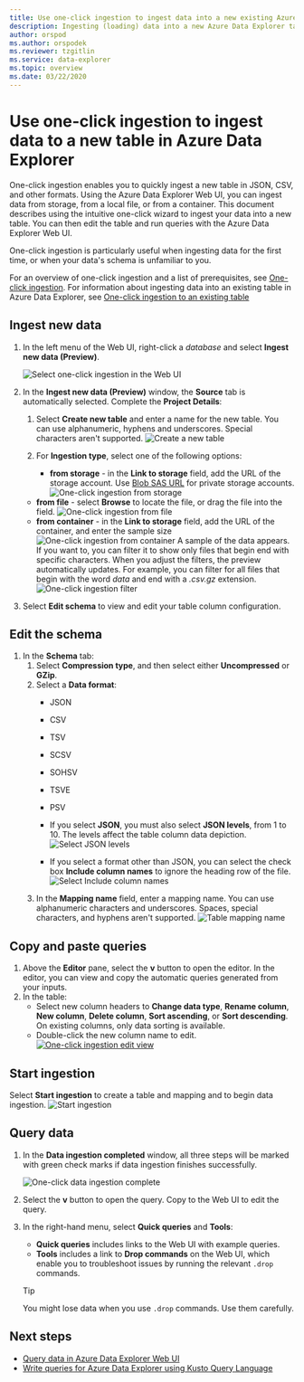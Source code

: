 ```yaml
---
title: Use one-click ingestion to ingest data into a new existing Azure Data Explorer table
description: Ingesting (loading) data into a new Azure Data Explorer table simply, using one-click ingestion.
author: orspod
ms.author: orspodek
ms.reviewer: tzgitlin
ms.service: data-explorer
ms.topic: overview
ms.date: 03/22/2020
---
```


# Use one-click ingestion to ingest data to a new table in Azure Data Explorer

One-click ingestion enables you to quickly ingest a new table in JSON, CSV, and other formats. Using the Azure Data Explorer Web UI, you can ingest data from storage, from a local file, or from a container. This document describes using the intuitive one-click wizard to ingest your data into a new table. You can then edit the table and run queries with the Azure Data Explorer Web UI.

One-click ingestion is particularly useful when ingesting data for the first time, or when your data's schema is unfamiliar to you. 

For an overview of one-click ingestion and a list of prerequisites, see [One-click ingestion](ingest-data-one-click.md).
For information about ingesting data into an existing table in Azure Data Explorer, see [One-click ingestion to an existing table](one-click-ingestion-existing-table.md)

## Ingest new data

1. In the left menu of the Web UI, right-click a *database* and select **Ingest new data (Preview)**.

    ![Select one-click ingestion in the Web UI](media/one-click-ingestion-new-table/one-click-ingestion-in-web-ui.png)   
 
1. In the **Ingest new data (Preview)** window, the **Source** tab is automatically selected. Complete the **Project Details**:

    1. Select **Create new table** and enter a name for the new table. You can use alphanumeric, hyphens and underscores. Special characters aren't supported.
    ![Create a new table](media/one-click-ingestion-new-table/create-new-table.png) 
    
    1. For **Ingestion type**, select one of the following options:
       * **from storage** - in the **Link to storage** field, add the URL of the storage account. Use [Blob SAS URL](/azure/vs-azure-tools-storage-explorer-blobs#get-the-sas-for-a-blob-container) for private storage accounts. 
       ![One-click ingestion from storage](media/one-click-ingestion-new-table/from-storage-blob.png)
      * **from file** - select **Browse** to locate the file, or drag the file into the field.
      ![One-click ingestion from file](media/one-click-ingestion-new-table/from-file.png)
      * **from container** - in the **Link to storage** field, add the URL of the container, and enter the sample size
      ![One-click ingestion from container](media/one-click-ingestion-new-table/from-container.png)
      A sample of the data appears. If you want to, you can filter it to show only files that begin end with specific characters. When you adjust the filters, the preview automatically updates.
      For example, you can filter for all files that begin with the word *data* and end with a *.csv.gz* extension.
      ![One-click ingestion filter](media/one-click-ingestion-new-table/from-container-with-filter.png)
1. Select **Edit schema** to view and edit your table column configuration.

## Edit the schema

1. In the **Schema** tab:
    1. Select **Compression type**, and then select either **Uncompressed** or **GZip**.
    1. Select a **Data format**:
        * JSON
        * CSV
        * TSV
        * SCSV
        * SOHSV
        * TSVE
        * PSV

        * If you select  **JSON**, you must also select **JSON levels**, from 1 to 10. The levels affect the table column data depiction.
        ![Select JSON levels](media/one-click-ingestion-new-table/json-levels.png)
        * If you select a format other than JSON, you can select the check box **Include column names** to ignore the heading row of the file.
        ![Select Include column names](media/one-click-ingestion-new-table/non-json-format.png)
    1. In the **Mapping name** field, enter a mapping name. You can use alphanumeric characters and underscores. Spaces, special characters, and hyphens aren't supported.
    ![Table mapping name](media/one-click-ingestion-new-table/table-mapping.png)

## Copy and paste queries

1. Above the **Editor** pane, select the **v** button to open the editor. In the editor, you can view and copy the automatic queries generated from your inputs. 
1. In the table: 
    * Select new column headers to **Change data type**, **Rename column**, **New column**, **Delete column**, **Sort ascending**, or **Sort descending**. On existing columns, only data sorting is available. 
    * Double-click the new column name to edit.
[![](media/one-click-ingestion-new-table/edit-view.png "One-click ingestion edit view")](media/one-click-ingestion-new-table/edit-view.png#lightbox) 

## Start ingestion

Select **Start ingestion** to create a table and mapping and to begin data ingestion.
![Start ingestion](media/one-click-ingestion-new-table/start-ingestion.png)

## Query data

1. In the **Data ingestion completed** window, all three steps will be marked with green check marks if data ingestion finishes successfully.
 
    ![One-click data ingestion complete](media/one-click-ingestion-new-table/one-click-data-ingestion-complete.png)

1. Select the **v** button to open the query. Copy to the Web UI to edit the query.

1. In the right-hand menu, select **Quick queries** and **Tools**: 

    * **Quick queries** includes links to the Web UI with example queries.
    * **Tools** includes a link to **Drop commands** on the Web UI, which enable you to troubleshoot issues by running the relevant `.drop` commands.

    > [!TIP]
    > You might lose data when you use `.drop` commands. Use them carefully.

## Next steps

* [Query data in Azure Data Explorer Web UI](/azure/data-explorer/web-query-data)
* [Write queries for Azure Data Explorer using Kusto Query Language](/azure/data-explorer/write-queries)